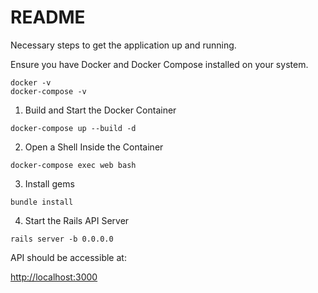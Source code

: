 # README

Necessary steps to get the application up and running.


Ensure you have Docker and Docker Compose installed on your system.

```
docker -v
docker-compose -v
```


1. Build and Start the Docker Container

`docker-compose up --build -d`

2. Open a Shell Inside the Container

`docker-compose exec web bash`


3. Install gems

`bundle install`


4. Start the Rails API Server

`rails server -b 0.0.0.0`


API should be accessible at:

[http://localhost:3000](http://localhost:3000)
